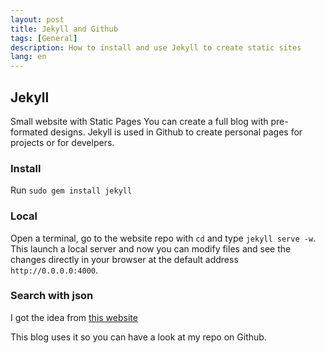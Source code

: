 ```yaml
---
layout: post
title: Jekyll and Github
tags: [General]
description: How to install and use Jekyll to create static sites
lang: en
---
```


## Jekyll

Small website with Static Pages
You can create a full blog with pre-formated designs.
Jekyll is used in Github to create personal pages for projects or for develpers.

### Install

Run `sudo gem install jekyll`

### Local

Open a terminal, go to the website repo with `cd` and type `jekyll serve -w`.
This launch a local server and now you can modify files and see the changes directly in your browser at the default address `http://0.0.0.0:4000`.

### Search with json

I got the idea from [this website](http://mathayward.com/jekyll-search)

This blog uses it so you can have a look at my repo on Github.
